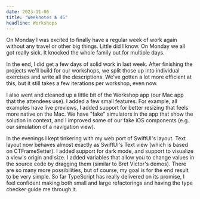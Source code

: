 ```yaml
---
date: 2023-11-06
title: "Weeknotes № 45"
headline: Workshops
---
```


On Monday I was excited to finally have a regular week of work again without any travel or other big things. Little did I know. On Monday we all got really sick. It knocked the whole family out for multiple days.

In the end, I did get a few days of solid work in last week. After finishing the projects we'll build for our workshops, we split those up into individual exercises and write all the descriptions. We've gotten a lot more efficient at this, but it still takes a few iterations per workshop, even now.

I also went and cleaned up a little bit of the Workshop app (our Mac app that the attendees use). I added a few small features. For example, all examples have live previews, I added support for better resizing that feels more native on the Mac. We have "fake" simulators in the app that show the solution in context, and I improved some of our fake iOS components (e.g. our simulation of a navigation view).

In the evenings I kept tinkering with my web port of SwiftUI's layout. Text layout now behaves almost exactly as SwiftUI's Text view (which is based on CTFrameSetter). I added support for dark mode, and support to visualize a view's origin and size. I added variables that allow you to change values in the source code by dragging them (similar to Bret Victor's demos). There are so many more possibilities, but of course, my goal is for the end result to be very simple. So far TypeScript has really delivered on its promise, I feel confident making both small and large refactorings and having the type checker guide me through it.
